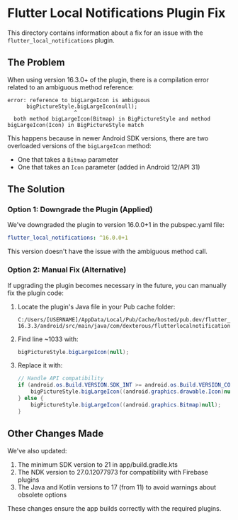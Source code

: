 # Flutter Local Notifications Plugin Fix

This directory contains information about a fix for an issue with the `flutter_local_notifications` plugin.

## The Problem

When using version 16.3.0+ of the plugin, there is a compilation error related to an ambiguous method reference:

```
error: reference to bigLargeIcon is ambiguous
      bigPictureStyle.bigLargeIcon(null);
                     ^
  both method bigLargeIcon(Bitmap) in BigPictureStyle and method bigLargeIcon(Icon) in BigPictureStyle match
```

This happens because in newer Android SDK versions, there are two overloaded versions of the `bigLargeIcon` method:
- One that takes a `Bitmap` parameter
- One that takes an `Icon` parameter (added in Android 12/API 31)

## The Solution

### Option 1: Downgrade the Plugin (Applied)

We've downgraded the plugin to version 16.0.0+1 in the pubspec.yaml file:

```yaml
flutter_local_notifications: ^16.0.0+1
```

This version doesn't have the issue with the ambiguous method call.

### Option 2: Manual Fix (Alternative)

If upgrading the plugin becomes necessary in the future, you can manually fix the plugin code:

1. Locate the plugin's Java file in your Pub cache folder:
   ```
   C:/Users/[USERNAME]/AppData/Local/Pub/Cache/hosted/pub.dev/flutter_local_notifications-16.3.3/android/src/main/java/com/dexterous/flutterlocalnotifications/FlutterLocalNotificationsPlugin.java
   ```

2. Find line ~1033 with:
   ```java
   bigPictureStyle.bigLargeIcon(null);
   ```

3. Replace it with:
   ```java
   // Handle API compatibility
   if (android.os.Build.VERSION.SDK_INT >= android.os.Build.VERSION_CODES.S) {
       bigPictureStyle.bigLargeIcon((android.graphics.drawable.Icon)null);
   } else {
       bigPictureStyle.bigLargeIcon((android.graphics.Bitmap)null);
   }
   ```

## Other Changes Made

We've also updated:

1. The minimum SDK version to 21 in app/build.gradle.kts
2. The NDK version to 27.0.12077973 for compatibility with Firebase plugins
3. The Java and Kotlin versions to 17 (from 11) to avoid warnings about obsolete options

These changes ensure the app builds correctly with the required plugins.
